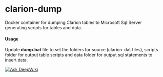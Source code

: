 # clarion-dump

Docker container for dumping Clarion tables to Microsoft Sql Server generating scripts for tables and data.

<h4>Usage</h4>
Update <strong>dump.bat</strong> file to set the folders for source (clarion .dat files), scripts folder for output table scripts and data folder for output sql statements to insert data.

[![Ask DeepWiki](https://deepwiki.com/badge.svg)](https://deepwiki.com/araujofrancisco/clarion-dump)
